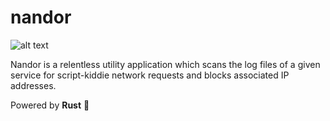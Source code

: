 # nandor
![alt text](https://winarama.one/img/nandor.png)

Nandor is a relentless utility application which scans the log files of a given service for script-kiddie network requests and blocks associated IP addresses.

Powered by **Rust** 🦀